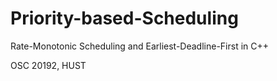 # Priority-based-Scheduling

Rate-Monotonic Scheduling and Earliest-Deadline-First in C++ 

OSC 20192, HUST

